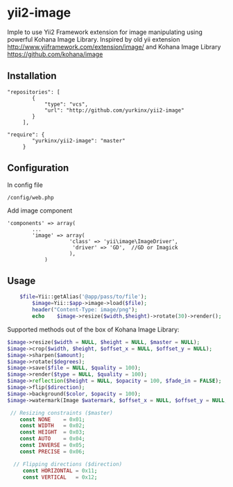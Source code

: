 yii2-image
==========

Imple to use Yii2 Framework extension for image manipulating using powerful Kohana Image Library.  Inspired by old yii extension 
http://www.yiiframework.com/extension/image/ and Kohana Image Library https://github.com/kohana/image

Installation
------------
```code
"repositories": [
		{
		    "type": "vcs",
		    "url": "http://github.com/yurkinx/yii2-image"
		}
	 ],
	 
"require": {
		"yurkinx/yii2-image": "master"
	 }
```

Configuration
-------------
In config file
```code
/config/web.php
```
Add image component
```code
'components' => array(
        ...
        'image' => array(
        	 		'class' => 'yii\image\ImageDriver',
        			 'driver' => 'GD',  //GD or Imagick
        		    ),
		    )
```

Usage
-----
```php
    $file=Yii::getAlias('@app/pass/to/file'); 
		$image=Yii::$app->image->load($file);
		header("Content-Type: image/png");
		echo 	$image->resize($width,$height)->rotate(30)->render();
```

Supported methods out of the box of Kohana Image Library:
```php
$image->resize($width = NULL, $height = NULL, $master = NULL);
$image->crop($width, $height, $offset_x = NULL, $offset_y = NULL);
$image->sharpen($amount);
$image->rotate($degrees);
$image->save($file = NULL, $quality = 100);
$image->render($type = NULL, $quality = 100);
$image->reflection($height = NULL, $opacity = 100, $fade_in = FALSE);
$image->flip($direction);
$image->background($color, $opacity = 100);
$image->watermark(Image $watermark, $offset_x = NULL, $offset_y = NULL, $opacity = 100);

 // Resizing constraints ($master)
    const NONE    = 0x01;
    const WIDTH   = 0x02;
    const HEIGHT  = 0x03;
    const AUTO    = 0x04;
    const INVERSE = 0x05;
    const PRECISE = 0x06;

  // Flipping directions ($direction)
     const HORIZONTAL = 0x11;
     const VERTICAL   = 0x12;
```

